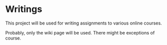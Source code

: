 Writings
========

This project will be used for writing assignments to various online courses.

Probably, only the wiki page will be used. There might be exceptions of course.
